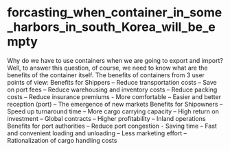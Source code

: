 # forcasting_when_container_in_some_harbors_in_south_Korea_will_be_empty
Why do we have to use containers when we are going to export and import? Well, to answer this question, of course, we need to know what are the benefits of the container itself. The benefits of containers from 3 user points of view:      Benefits for Shippers  – Reduce transportation costs  – Save on port fees  – Reduce warehousing and inventory costs  – Reduce packing costs  – Reduce insurance premiums  -       More comfortable  – Easier and better reception (port)  – The emergence of new markets         Benefits for Shipowners  – Speed ​​up turnaround time  – More cargo carrying capacity  – High return on investment  – Global contracts     – Higher profitability  – Inland operations         Benefits for port authorities  – Reduce port congestion  -       Saving time  – Fast and convenient loading and unloading  – Less marketing effort  – Rationalization of cargo handling costs
